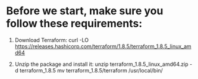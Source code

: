 # Before we start, make sure you follow these requirements:

1. Download Terraform: 
curl -LO https://releases.hashicorp.com/terraform/1.8.5/terraform_1.8.5_linux_amd64

2. Unzip the package and install it: 
unzip terraform_1.8.5_linux_amd64.zip -d terraform_1.8.5 mv terraform_1.8.5/terraform /usr/local/bin/